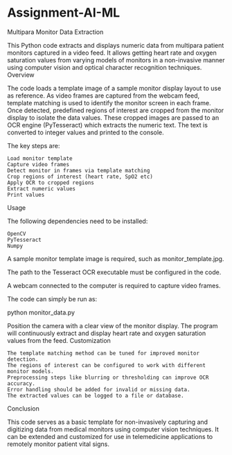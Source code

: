 # Assignment-AI-ML
Multipara Monitor Data Extraction

This Python code extracts and displays numeric data from multipara patient monitors captured in a video feed. It allows getting heart rate and oxygen saturation values from varying models of monitors in a non-invasive manner using computer vision and optical character recognition techniques.
Overview

The code loads a template image of a sample monitor display layout to use as reference. As video frames are captured from the webcam feed, template matching is used to identify the monitor screen in each frame. Once detected, predefined regions of interest are cropped from the monitor display to isolate the data values. These cropped images are passed to an OCR engine (PyTesseract) which extracts the numeric text. The text is converted to integer values and printed to the console.

The key steps are:

    Load monitor template
    Capture video frames
    Detect monitor in frames via template matching
    Crop regions of interest (heart rate, SpO2 etc)
    Apply OCR to cropped regions
    Extract numeric values
    Print values

Usage

The following dependencies need to be installed:

    OpenCV
    PyTesseract
    Numpy

A sample monitor template image is required, such as monitor_template.jpg.

The path to the Tesseract OCR executable must be configured in the code.

A webcam connected to the computer is required to capture video frames.

The code can simply be run as:

python monitor_data.py

Position the camera with a clear view of the monitor display. The program will continuously extract and display heart rate and oxygen saturation values from the feed.
Customization

    The template matching method can be tuned for improved monitor detection.
    The regions of interest can be configured to work with different monitor models.
    Preprocessing steps like blurring or thresholding can improve OCR accuracy.
    Error handling should be added for invalid or missing data.
    The extracted values can be logged to a file or database.

Conclusion

This code serves as a basic template for non-invasively capturing and digitizing data from medical monitors using computer vision techniques. It can be extended and customized for use in telemedicine applications to remotely monitor patient vital signs.
